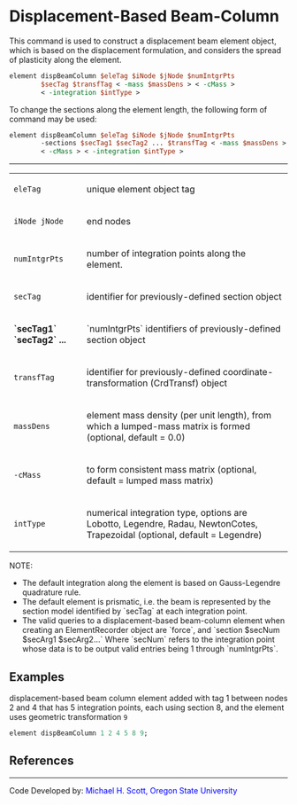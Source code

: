 # Displacement-Based Beam-Column

This command is used to construct a displacement beam element object,
which is based on the displacement formulation, and considers the spread
of plasticity along the element.

```tcl
element dispBeamColumn $eleTag $iNode $jNode $numIntgrPts
        $secTag $transfTag < -mass $massDens > < -cMass >
        < -integration $intType >
```

<p>To change the sections along the element length, the following form
of command may be used:</p>

```tcl
element dispBeamColumn $eleTag $iNode $jNode $numIntgrPts
        -sections $secTag1 $secTag2 ... $transfTag < -mass $massDens >
        < -cMass > < -integration $intType >
```

<hr />
<table>
<tbody>
<tr class="odd">
<td><code class="parameter-table-variable">eleTag</code></td>
<td><p>unique element object tag</p></td>
</tr>
<tr class="even">
<td><p><code class="parameter-table-variable">iNode jNode</code></p></td>
<td><p>end nodes</p></td>
</tr>
<tr class="odd">
<td><code class="parameter-table-variable">numIntgrPts</code></td>
<td><p>number of integration points along the element.</p></td>
</tr>
<tr class="even">
<td><code class="parameter-table-variable">secTag</code></td>
<td><p>identifier for previously-defined section object</p></td>
</tr>
<tr class="odd">
<td><p><strong>`secTag1` `secTag2` ...</strong></p></td>
<td><p>`numIntgrPts` identifiers of previously-defined section
object</p></td>
</tr>
<tr class="even">
<td><code class="parameter-table-variable">transfTag</code></td>
<td><p>identifier for previously-defined coordinate-transformation
(CrdTransf) object</p></td>
</tr>
<tr class="odd">
<td><code class="parameter-table-variable">massDens</code></td>
<td><p>element mass density (per unit length), from which a lumped-mass
matrix is formed (optional, default = 0.0)</p></td>
</tr>
<tr class="even">
<td><p><code class="parameter-table-flag">-cMass</code></p></td>
<td><p>to form consistent mass matrix (optional, default = lumped mass
matrix)</p></td>
</tr>
<tr class="odd">
<td><code class="parameter-table-variable">intType</code></td>
<td><p>numerical integration type, options are Lobotto, Legendre, Radau,
NewtonCotes, Trapezoidal (optional, default = Legendre)</p></td>
</tr>
</tbody>
</table>

<p>NOTE:</p>
<ul>
<li>The default integration along the element is based on Gauss-Legendre quadrature rule.</li>

<li>The default element is prismatic, i.e. the beam is represented by
the section model identified by `secTag` at each integration point.</li>

<li>The valid queries to a displacement-based beam-column element when
  creating an ElementRecorder object are `force`, and 
  `section $secNum $secArg1 $secArg2...` Where `secNum` refers to the integration point whose
  data is to be output valid entries being 1 through `numIntgrPts`.</li>
</ul>

## Examples

displacement-based beam column
element added with tag 1 between nodes 2 and 4 that has 5 integration
points, each using section 8, and the element uses geometric
transformation `9`

```tcl
element dispBeamColumn 1 2 4 5 8 9; 
```

## References
<hr />
<p>Code Developed by: <span style="color:blue"> Michael H. Scott,
Oregon State University </span></p>

